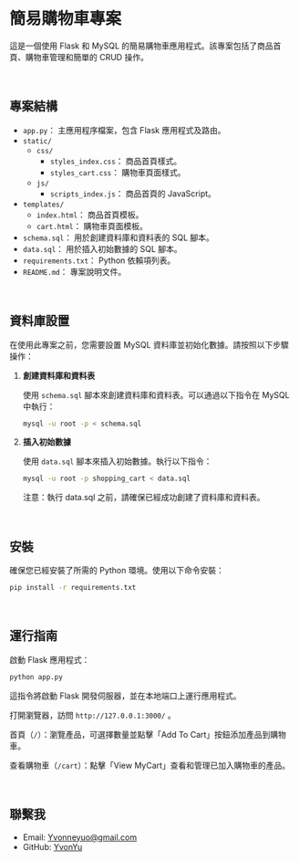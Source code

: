 # 簡易購物車專案
這是一個使用 Flask 和 MySQL 的簡易購物車應用程式。該專案包括了商品首頁、購物車管理和簡單的 CRUD 操作。

<br>
 
## 專案結構
- `app.py`： 主應用程序檔案，包含 Flask 應用程式及路由。
- `static/`
  - `css/`
    - `styles_index.css`： 商品首頁樣式。
    - `styles_cart.css`： 購物車頁面樣式。
  - `js/`
    - `scripts_index.js`： 商品首頁的 JavaScript。
- `templates/`
  - `index.html`： 商品首頁模板。
  - `cart.html`： 購物車頁面模板。
- `schema.sql`： 用於創建資料庫和資料表的 SQL 腳本。
- `data.sql`： 用於插入初始數據的 SQL 腳本。
- `requirements.txt`： Python 依賴項列表。
- `README.md`： 專案說明文件。
<br>

## 資料庫設置
在使用此專案之前，您需要設置 MySQL 資料庫並初始化數據。請按照以下步驟操作：

1. **創建資料庫和資料表**

   使用 `schema.sql` 腳本來創建資料庫和資料表。可以通過以下指令在 MySQL 中執行：

   ```bash
   mysql -u root -p < schema.sql

2. **插入初始數據**

    使用 `data.sql` 腳本來插入初始數據。執行以下指令：

    ```bash
    mysql -u root -p shopping_cart < data.sql
    ```

    注意：執行 data.sql 之前，請確保已經成功創建了資料庫和資料表。
    
<br>

## 安裝
確保您已經安裝了所需的 Python 環境。使用以下命令安裝：

```bash
pip install -r requirements.txt
```
<br>

## 運行指南
啟動 Flask 應用程式：

```bash
python app.py
```

這指令將啟動 Flask 開發伺服器，並在本地端口上運行應用程式。

打開瀏覽器，訪問 `http://127.0.0.1:3000/` 。

首頁（`/`）：瀏覽產品，可選擇數量並點擊「Add To Cart」按鈕添加產品到購物車。

查看購物車（`/cart`）：點擊「View MyCart」查看和管理已加入購物車的產品。

<br>

## 聯繫我

- Email: Yvonneyuo@gmail.com
- GitHub: [YvonYu](https://github.com/YvonYu)
